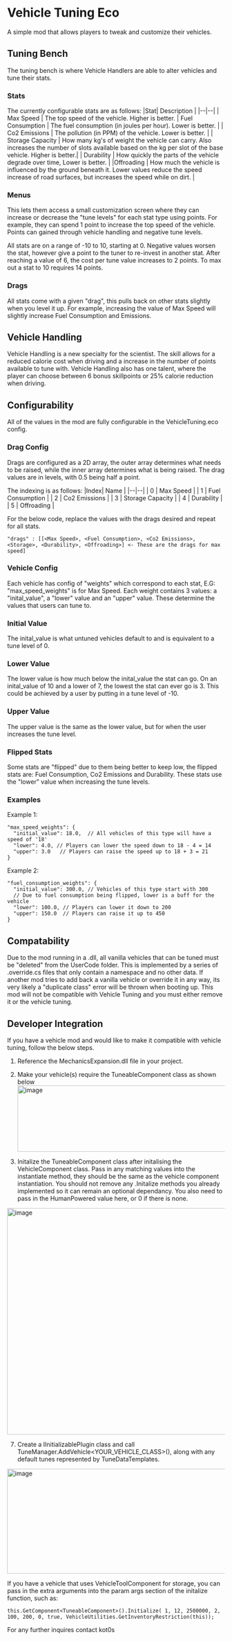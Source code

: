 # Vehicle Tuning Eco
A simple mod that allows players to tweak and customize their vehicles.

## Tuning Bench
The tuning bench is where Vehicle Handlers are able to alter vehicles and tune their stats.
### Stats
The currently configurable stats are as follows:
|Stat| Description | 
|--|--|
| Max Speed | The top speed of the vehicle. Higher is better.
| Fuel Consumption  | The fuel consumption (in joules per hour). Lower is better. |
| Co2 Emissions | The pollution (in PPM) of the vehicle. Lower is better. |
| Storage Capacity | How many kg's of weight the vehicle can carry.  Also increases the number of slots available based on the kg per slot of the base vehicle. Higher is better.|
| Durability | How quickly the parts of the vehicle degrade over time, Lower is better. |
 |Offroading | How much the vehicle is influenced by the ground beneath it. Lower values reduce the speed increase of road surfaces, but increases the speed while on dirt. |


### Menus
This lets them access a small customization screen where they can increase or decrease the "tune levels" for each stat type using points. For example, they can spend 1 point to increase the top speed of the vehicle. Points can gained through vehicle handling and negative tune levels.

All stats are on a range of -10 to 10, starting at 0. Negative values worsen the stat, however give a point to the tuner to re-invest in another stat. After reaching a value of 6,  the cost per tune value increases to 2 points.
To max out a stat to 10 requires 14 points.
### Drags
All stats come with a given "drag", this pulls back on other stats slightly when you level it up. For example, increasing the value of Max Speed will slightly increase Fuel Consumption and Emissions.


## Vehicle Handling
Vehicle Handling is a new specialty for the scientist. The skill allows for a reduced calorie cost when driving and a increase in the number of points available to tune with.
Vehicle Handling also has one talent, where the player can choose between 6 bonus skillpoints or 25% calorie reduction when driving.

## Configurability
All of the values in the mod are fully configurable in the VehicleTuning.eco config.

### Drag Config
Drags are configured as a 2D array, the outer array determines what needs to be raised, while the inner array determines what is being raised. 
The drag values are in levels, with 0.5 being half a point.

The indexing is as follows: 
|Index| Name |
|--|--|
| 0 | Max Speed |
| 1 | Fuel Consumption |
| 2 | Co2 Emissions |
| 3 | Storage Capacity |
| 4 | Durability |
| 5 | Offroading |

For the below code, replace the values with the drags desired and repeat for all stats.

    "drags" : [[<Max Speed>, <Fuel Consumption>, <Co2 Emissions>, <Storage>, <Durability>, <Offroading>] <- These are the drags for max speed]
    
### Vehicle Config
Each vehicle has config of "weights" which correspond to each stat, E.G: "max_speed_weights" is for Max Speed.
Each weight contains 3 values: a "inital_value", a "lower" value and an "upper" value.
These determine the values that users can tune to.
### Initial Value
The inital_value is what untuned vehicles default to and is equivalent to a tune level of 0.

### Lower Value
The lower value is how much below the inital_value the stat can go. On an inital_value of 10 and a lower of 7, the lowest the stat can ever go is 3. This could be achieved by a user by putting in a tune level of -10.

### Upper Value
The upper value is the same as the lower value, but for when the user increases the tune level.

### Flipped Stats
Some stats are "flipped" due to them being better to keep low, the flipped stats are: Fuel Consumption, Co2 Emissions and Durability.
These stats use the "lower" value when increasing the tune levels. 

### Examples
Example 1:

    "max_speed_weights": {  
	  "initial_value": 18.0,  // All vehicles of this type will have a speed of '18'
	  "lower": 4.0, // Players can lower the speed down to 18 - 4 = 14   
	  "upper": 3.0   // Players can raise the speed up to 18 + 3 = 21
	}
Example 2:

	"fuel_consumption_weights": {  
	  "initial_value": 300.0, // Vehicles of this type start with 300
	  // Due to fuel consumption being flipped, lower is a buff for the vehicle
	  "lower": 100.0, // Players can lower it down to 200
	  "upper": 150.0  // Players can raise it up to 450
	}

 ## Compatability
 Due to the mod running in a .dll, all vanilla vehicles that can be tuned must be "deleted" from the UserCode folder. 
 This is implemented by a series of .override.cs files that only contain a namespace and no other data. If another mod tries to add back a vanilla vehicle or override it in any way, 
 its very likely a "duplicate class" error will be thrown when booting up. This mod will not be compatible with Vehicle Tuning and you must either remove it or the vehicle tuning.

## Developer Integration
If you have a vehicle mod and would like to make it compatible with vehicle tuning, follow the below steps.

1. Reference the MechanicsExpansion.dll file in your project.
2. Make your vehicle(s) require the TuneableComponent class as shown below
   <img width="736" height="153" alt="image" src="https://github.com/user-attachments/assets/3c37043f-51af-48d9-a7d2-3f1f3b5eb035" />

4. Initalize the TuneableComponent class after initalising the VehicleComponent class. Pass in any matching values into the instantiate method, they should be the same as the vehicle component instantiation. You should not remove any .Initalize methods you already implemented so it can remain an optional dependancy. You also need to pass in the HumanPowered value here, or 0 if there is none.
  <img width="1297" height="523" alt="image" src="https://github.com/user-attachments/assets/c30a9571-6729-4bd0-943d-7fd19c4131e1" />

7. Create a IInitializablePlugin class and call TuneManager.AddVehicle<YOUR_VEHICLE_CLASS>(), along with any default tunes represented by TuneDataTemplates.
<img width="804" height="242" alt="image" src="https://github.com/user-attachments/assets/e411e895-b134-4554-ad33-a31840cc5d04" />

If you have a vehicle that uses VehicleToolComponent for storage, you can pass in the extra arguments into the param args section of the initalize function, such as:

    this.GetComponent<TuneableComponent>().Initialize( 1, 12, 2500000, 2, 100, 200, 0, true, VehicleUtilities.GetInventoryRestriction(this));

For any further inquires contact kot0s
